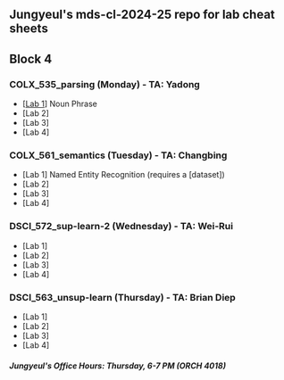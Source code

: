 ## Jungyeul's mds-cl-2024-25 repo for lab cheat sheets

## Block 4
### COLX_535_parsing (Monday) - TA: Yadong
* [[Lab 1](./block4/COLX_535_parsing_lab1.ipynb)] Noun Phrase
* [Lab 2]
* [Lab 3]
* [Lab 4]
  
### COLX_561_semantics (Tuesday) - TA: Changbing
* [Lab 1] Named Entity Recognition (requires a [dataset])
* [Lab 2]
* [Lab 3]
* [Lab 4]
  
### DSCI_572_sup-learn-2 (Wednesday) - TA: Wei-Rui
* [Lab 1]
* [Lab 2]
* [Lab 3]
* [Lab 4]

### DSCI_563_unsup-learn (Thursday) - TA: Brian Diep
* [Lab 1]
* [Lab 2]
* [Lab 3]
* [Lab 4]

##### Jungyeul's Office Hours: Thursday, 6-7 PM (ORCH 4018)

